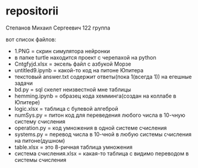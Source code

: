 # repositorii
Степанов Михаил Сергеевич
122 группа

вот список файлов:
- 1.PNG = скрин симулятора нейронки
- в папке turtle находится проект с черепахой на python
- Cntgfyjd.xlsx = эксель файл с азбукой Морзе
- untitled9.ipynb = какой-то код на питоне Юпитера
- текстовый answer.txt содержит ответы(пока 1(всегда 1)) на егешные задачи
- bd.py = sql скелет неизвестной мне таблицы
- hemming.ipynb = образец кода хемминга(создан на коллабе в Юпитере)
- logic.xlsx = таблица с булевой алгеброй
- numSys.py = питон код для переведения любого числа в 10-чную систему счисления
- operation.py = код умножения в одной системе счисления
- systems.py = перевод числа в 10-чной в любую системы счисления на питоне(душном)
- table.xlsx = это 8-ричная таблица умножения
- система счисления.xlsx = какая-то таблица с видимо переводом в системы счисления
